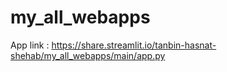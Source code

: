# my_all_webapps
App link : https://share.streamlit.io/tanbin-hasnat-shehab/my_all_webapps/main/app.py
